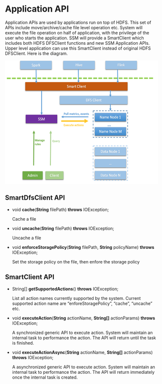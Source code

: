 Application API
===============

Application APIs are used by applications run on top of HDFS. This set
of APIs include move/archive/cache file level operation etc. System will
execute the file operation on half of application, with the privilege of
the user who starts the application. SSM will provide a SmartClient
which includes both HDFS DFSClient functions and new SSM Application
APIs. Upper level application can use this SmartClient instead of
original HDFS DFSClient. Here is the diagram.

<img src="./client.png" width="554" height="408" />

SmartDfsClient API
------------
  
* void **cache**(**String** filePath) **throws** IOException;

  Cache a file

* void **uncache**(**String** filePath) **throws** IOException;

  Uncache a file
* void **enforceStoragePolicy**(**String** filePath, **String** policyName) **throws** IOException;

  Set the storage policy on the file, then enfore the storage policy

SmartClient API
------------

* String\[\] **getSupportedActions**() **throws** IOException;

  List all action names currently supported by the system. Current supported action name are “enforeStoragePolicy”, “cache”, “uncache” etc.

* void **executeAction**(**String** actionName, **String\[\]** actionParams) **throws** IOException;

  A synchronized generic API to execute action. System will maintain an internal task to performance the action. The API will return until the task is finished.
  
* void **executeActionAsync**(**String** actionName, **String\[\]** actionParams) **throws** IOException;

  A asynchronized generic API to execute action. System will maintain an internal task to performance the action. The API will return immediately once the internal task is created.
